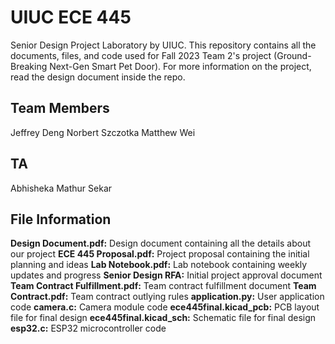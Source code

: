 # UIUC ECE 445

Senior Design Project Laboratory by UIUC. This repository contains all the documents, files, and code used for Fall 2023 Team 2's project (Ground-Breaking Next-Gen Smart Pet Door). For more information on the project, read the design document inside the repo.

## Team Members

Jeffrey Deng
Norbert Szczotka
Matthew Wei

## TA

Abhisheka Mathur Sekar

## File Information

**Design Document.pdf:** Design document containing all the details about our project
**ECE 445 Proposal.pdf:** Project proposal containing the initial planning and ideas
**Lab Notebook.pdf:** Lab notebook containing weekly updates and progress
**Senior Design RFA:** Initial project approval document
**Team Contract Fulfillment.pdf:** Team contract fulfillment document
**Team Contract.pdf:** Team contract outlying rules
**application.py:** User application code
**camera.c:** Camera module code
**ece445final.kicad_pcb:** PCB layout file for final design
**ece445final.kicad_sch:** Schematic file for final design
**esp32.c:** ESP32 microcontroller code
